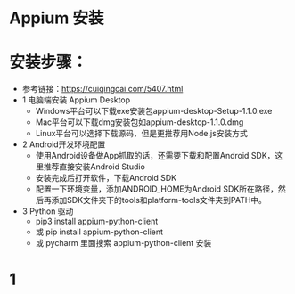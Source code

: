 # Appium 安装

# 安装步骤：
- 参考链接：https://cuiqingcai.com/5407.html
- 1 电脑端安装 Appium Desktop
    - Windows平台可以下载exe安装包appium-desktop-Setup-1.1.0.exe
    - Mac平台可以下载dmg安装包如appium-desktop-1.1.0.dmg
    - Linux平台可以选择下载源码，但是更推荐用Node.js安装方式
- 2 Android开发环境配置
    - 使用Android设备做App抓取的话，还需要下载和配置Android SDK，这里推荐直接安装Android Studio
    - 安装完成后打开软件，下载Android SDK
    - 配置一下环境变量，添加ANDROID_HOME为Android SDK所在路径，然后再添加SDK文件夹下的tools和platform-tools文件夹到PATH中。    
- 3 Python 驱动
    - pip3 install appium-python-client
    - 或 pip install appium-python-client
    - 或 pycharm 里面搜索 appium-python-client 安装

# 1 